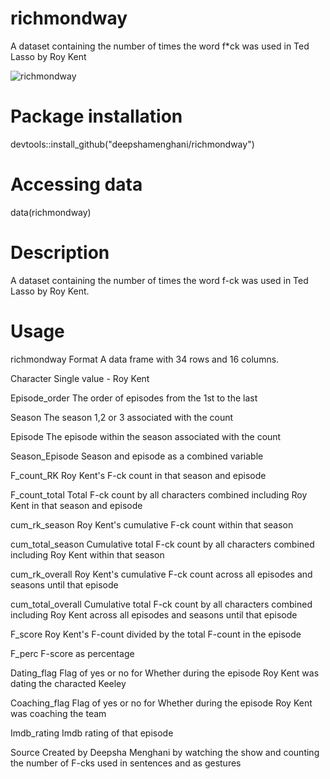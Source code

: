 # richmondway
A dataset containing the number of times the word f*ck was used in Ted Lasso by Roy Kent

![richmondway](https://github.com/deepshamenghani/richmondway/assets/46545400/d9abb5ac-20e0-48c4-b090-bc969b945efe)

# Package installation
devtools::install_github("deepshamenghani/richmondway") 

# Accessing data
data(richmondway)

# Description
A dataset containing the number of times the word f-ck was used in Ted Lasso by Roy Kent.

# Usage
richmondway
Format
A data frame with 34 rows and 16 columns.

Character
Single value - Roy Kent

Episode_order
The order of episodes from the 1st to the last

Season
The season 1,2 or 3 associated with the count

Episode
The episode within the season associated with the count

Season_Episode
Season and episode as a combined variable

F_count_RK
Roy Kent's F-ck count in that season and episode

F_count_total
Total F-ck count by all characters combined including Roy Kent in that season and episode

cum_rk_season
Roy Kent's cumulative F-ck count within that season

cum_total_season
Cumulative total F-ck count by all characters combined including Roy Kent within that season

cum_rk_overall
Roy Kent's cumulative F-ck count across all episodes and seasons until that episode

cum_total_overall
Cumulative total F-ck count by all characters combined including Roy Kent across all episodes and seasons until that episode

F_score
Roy Kent's F-count divided by the total F-count in the episode

F_perc
F-score as percentage

Dating_flag
Flag of yes or no for Whether during the episode Roy Kent was dating the characted Keeley

Coaching_flag
Flag of yes or no for Whether during the episode Roy Kent was coaching the team

Imdb_rating
Imdb rating of that episode

Source
Created by Deepsha Menghani by watching the show and counting the number of F-cks used in sentences and as gestures

